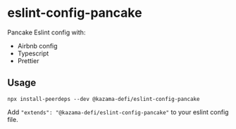 # eslint-config-pancake

Pancake Eslint config with:

- Airbnb config
- Typescript
- Prettier

## Usage

```
npx install-peerdeps --dev @kazama-defi/eslint-config-pancake
```

Add `"extends": "@kazama-defi/eslint-config-pancake"` to your eslint config file.
